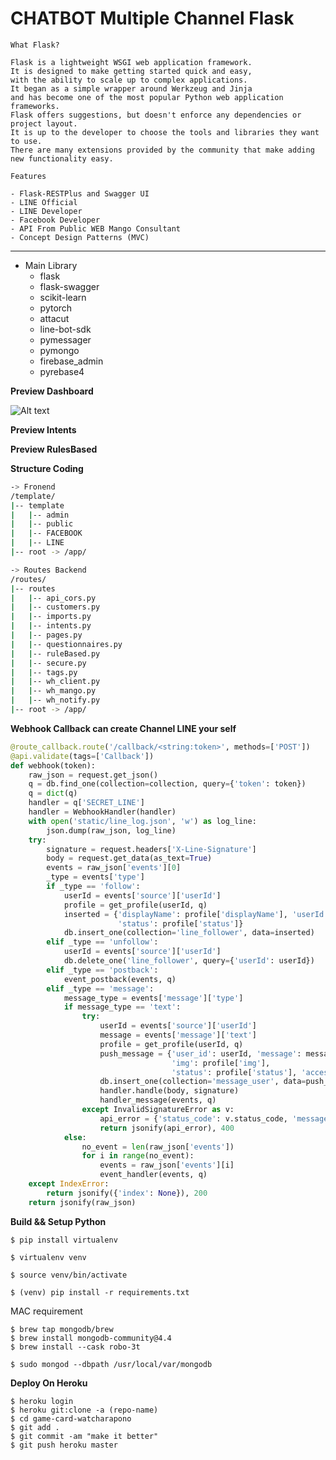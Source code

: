 # CHATBOT Multiple Channel Flask

`What Flask?`

    Flask is a lightweight WSGI web application framework. 
    It is designed to make getting started quick and easy, 
    with the ability to scale up to complex applications. 
    It began as a simple wrapper around Werkzeug and Jinja
    and has become one of the most popular Python web application frameworks.
    Flask offers suggestions, but doesn't enforce any dependencies or project layout. 
    It is up to the developer to choose the tools and libraries they want to use.
    There are many extensions provided by the community that make adding new functionality easy.

`Features`

    - Flask-RESTPlus and Swagger UI
    - LINE Official
    - LINE Developer
    - Facebook Developer
    - API From Public WEB Mango Consultant 
    - Concept Design Patterns (MVC)

****

- Main Library
    - flask
    - flask-swagger
    - scikit-learn
    - pytorch
    - attacut
    - line-bot-sdk
    - pymessager
    - pymongo
    - firebase_admin
    - pyrebase4
      
**Preview Dashboard**

![Alt text](https://github.com/watcharap0n/ChatbotMultiple-Flask/blob/main/static/github/pewview_dashboard.png?raw=true "Title")

**Preview Intents**


**Preview RulesBased**



**Structure Coding**

```bash
-> Fronend
/template/
|-- template
|   |-- admin
|   |-- public
|   |-- FACEBOOK
|   |-- LINE
|-- root -> /app/
```

```bash
-> Routes Backend
/routes/
|-- routes
|   |-- api_cors.py
|   |-- customers.py
|   |-- imports.py
|   |-- intents.py
|   |-- pages.py
|   |-- questionnaires.py
|   |-- ruleBased.py
|   |-- secure.py
|   |-- tags.py
|   |-- wh_client.py
|   |-- wh_mango.py
|   |-- wh_notify.py
|-- root -> /app/
```

**Webhook Callback can create Channel LINE your self**

```python
@route_callback.route('/callback/<string:token>', methods=['POST'])
@api.validate(tags=['Callback'])
def webhook(token):
    raw_json = request.get_json()
    q = db.find_one(collection=collection, query={'token': token})
    q = dict(q)
    handler = q['SECRET_LINE']
    handler = WebhookHandler(handler)
    with open('static/line_log.json', 'w') as log_line:
        json.dump(raw_json, log_line)
    try:
        signature = request.headers['X-Line-Signature']
        body = request.get_data(as_text=True)
        events = raw_json['events'][0]
        _type = events['type']
        if _type == 'follow':
            userId = events['source']['userId']
            profile = get_profile(userId, q)
            inserted = {'displayName': profile['displayName'], 'userId': userId, 'img': profile['img'],
                        'status': profile['status']}
            db.insert_one(collection='line_follower', data=inserted)
        elif _type == 'unfollow':
            userId = events['source']['userId']
            db.delete_one('line_follower', query={'userId': userId})
        elif _type == 'postback':
            event_postback(events, q)
        elif _type == 'message':
            message_type = events['message']['type']
            if message_type == 'text':
                try:
                    userId = events['source']['userId']
                    message = events['message']['text']
                    profile = get_profile(userId, q)
                    push_message = {'user_id': userId, 'message': message, 'display_name': profile['displayName'],
                                    'img': profile['img'],
                                    'status': profile['status'], 'access_token': q['ACCESS_TOKEN']}
                    db.insert_one(collection='message_user', data=push_message)
                    handler.handle(body, signature)
                    handler_message(events, q)
                except InvalidSignatureError as v:
                    api_error = {'status_code': v.status_code, 'message': v.message}
                    return jsonify(api_error), 400
            else:
                no_event = len(raw_json['events'])
                for i in range(no_event):
                    events = raw_json['events'][i]
                    event_handler(events, q)
    except IndexError:
        return jsonify({'index': None}), 200
    return jsonify(raw_json)

```

**Build && Setup Python**

~~~~
$ pip install virtualenv
~~~~

~~~~
$ virtualenv venv
~~~~

~~~~
$ source venv/bin/activate
~~~~

~~~~
$ (venv) pip install -r requirements.txt
~~~~

MAC requirement
~~~~
$ brew tap mongodb/brew
$ brew install mongodb-community@4.4
$ brew install --cask robo-3t
 ~~~~

~~~~
$ sudo mongod --dbpath /usr/local/var/mongodb
~~~~

**Deploy On Heroku**

~~~~
$ heroku login
$ heroku git:clone -a (repo-name)
$ cd game-card-watcharapono
$ git add .
$ git commit -am "make it better"
$ git push heroku master
 ~~~~


